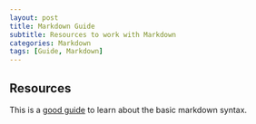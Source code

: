 ```yaml
---
layout: post
title: Markdown Guide
subtitle: Resources to work with Markdown
categories: Markdown
tags: [Guide, Markdown]
---
```


## Resources

This is a [good guide](https://www.markdownguide.org/basic-syntax/) to learn about the basic markdown syntax.
